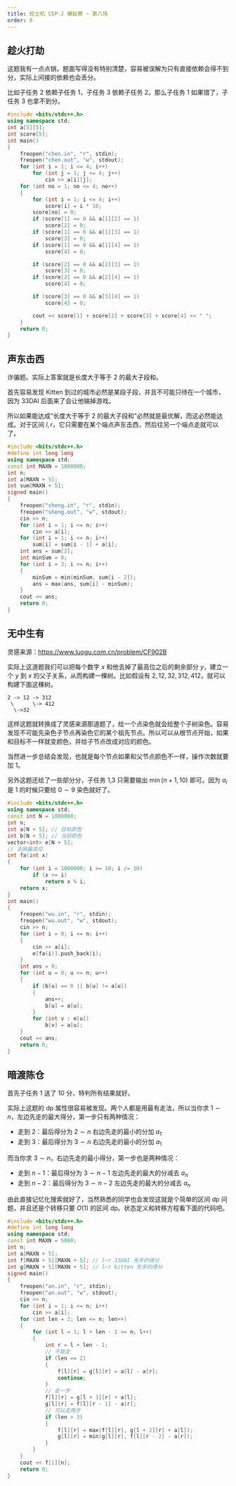 ```yaml
---
title: 挖土机 CSP-J 模拟赛 ~ 第八场
order: 8
---
```


## 趁火打劫

这题我有一点点锅，题面写得没有特别清楚，容易被误解为只有直接依赖会得不到分，实际上间接的依赖也会丢分。

比如子任务 2 依赖子任务 1，子任务 3 依赖子任务 2。那么子任务 1 如果错了，子任务 3 也拿不到分。

```cpp
#include <bits/stdc++.h>
using namespace std;
int a[5][5];
int score[5];
int main()
{
    freopen("chen.in", "r", stdin);
    freopen("chen.out", "w", stdout);
    for (int i = 1; i <= 4; i++)
        for (int j = 1; j <= 4; j++)
            cin >> a[i][j];
    for (int no = 1; no <= 4; no++)
    {
        for (int i = 1; i <= 4; i++)
            score[i] = i * 10;
        score[no] = 0;
        if (score[1] == 0 && a[1][2] == 1)
            score[2] = 0;
        if (score[1] == 0 && a[1][3] == 1)
            score[3] = 0;
        if (score[1] == 0 && a[1][4] == 1)
            score[4] = 0;

        if (score[2] == 0 && a[2][3] == 1)
            score[3] = 0;
        if (score[2] == 0 && a[2][4] == 1)
            score[4] = 0;

        if (score[3] == 0 && a[3][4] == 1)
            score[4] = 0;

        cout << score[1] + score[2] + score[3] + score[4] << " ";
    }
    return 0;
}
```

## 声东击西

诈骗题。实际上答案就是长度大于等于 $2$ 的最大子段和。

首先容易发现 Kitten 到过的城市必然是某段子段，并且不可能只待在一个城市，因为 33DAI 后面来了会让他输掉游戏。

所以如果能达成“长度大于等于 $2$ 的最大子段和”必然就是最优解，而这必然能达成。对于区间 $l,r$，它只需要在某个端点声东击西，然后往另一个端点走就可以了。

```cpp
#include <bits/stdc++.h>
#define int long long
using namespace std;
const int MAXN = 1000000;
int n;
int a[MAXN + 5];
int sum[MAXN + 5];
signed main()
{
    freopen("sheng.in", "r", stdin);
    freopen("sheng.out", "w", stdout);
    cin >> n;
    for (int i = 1; i <= n; i++)
        cin >> a[i];
    for (int i = 1; i <= n; i++)
        sum[i] = sum[i - 1] + a[i];
    int ans = sum[2];
    int minSum = 0;
    for (int i = 3; i <= n; i++)
    {
        minSum = min(minSum, sum[i - 2]);
        ans = max(ans, sum[i] - minSum);
    }
    cout << ans;
    return 0;
}
```

## 无中生有

灵感来源：https://www.luogu.com.cn/problem/CF902B

实际上这道题我们可以把每个数字 $x$ 和他去掉了最高位之后的剩余部分 $y$，建立一个 $y$ 到 $x$ 的父子关系，从而构建一棵树。比如假设有 $2,12,32,312,412$，就可以构建下面这棵树。

```
2 -> 12 -> 312
 \      \-> 412
  \->32
```

这样这题就转换成了灵感来源那道题了，给一个点染色就会给整个子树染色。容易发现不可能先染色子节点再染色它的某个祖先节点。所以可以从根节点开始，如果和目标不一样就变颜色，并给子节点改成对应的颜色。

当然进一步总结会发现，也就是每个节点如果和父节点颜色不一样，操作次数就要加 $1$。

另外这题还给了一些部分分，子任务 1,3 只需要输出 $\min(n+1,10)$ 即可。因为 $a_i$ 是 $1$ 的时候只要给 $0\sim 9$ 染色就好了。

```cpp
#include <bits/stdc++.h>
using namespace std;
const int N = 1000000;
int n;
int a[N + 5]; // 目标颜色
int b[N + 5]; // 当前颜色
vector<int> e[N + 5];
// 去掉最高位
int fa(int x)
{
    for (int i = 1000000; i >= 10; i /= 10)
        if (x >= i)
            return x % i;
    return x;
}
int main()
{
    freopen("wu.in", "r", stdin);
    freopen("wu.out", "w", stdout);
    cin >> n;
    for (int i = 0; i <= n; i++)
    {
        cin >> a[i];
        e[fa(i)].push_back(i);
    }
    int ans = 0;
    for (int u = 0; u <= n; u++)
    {
        if (b[u] == 0 || b[u] != a[u])
        {
            ans++;
            b[u] = a[u];
        }
        for (int v : e[u])
            b[v] = a[u];
    }
    cout << ans;
    return 0;
}
```

## 暗渡陈仓

首先子任务 1 送了 10 分，特判所有结果就好。

实际上这题的 dp 属性很容易被发现。两个人都是用最有走法，所以当你求 $1\sim n$，左边先走的最大得分，第一步只有两种情况：

- 走到 $2$：最后得分为 $2\sim n$ 右边先走的最小的分加 $a_1$
- 走到 $3$：最后得分为 $3\sim n$ 右边先走的最小的分加 $a_1$

而当你求 $3\sim n$，右边先走的最小得分，第一步也是两种情况：

- 走到 $n-1$：最后得分为 $3\sim n-1$ 左边先走的最大的分减去 $a_n$
- 走到 $n-2$：最后得分为 $3\sim n-2$ 左边先走的最大的分减去 $a_n$

由此直接记忆化搜索就好了，当然熟悉的同学也会发现这就是个简单的区间 dp 问题，并且还是个转移只要 $O(1)$ 的区间 dp。状态定义和转移方程看下面的代码吧。

```cpp
#include <bits/stdc++.h>
#define int long long
using namespace std;
const int MAXN = 5000;
int n;
int a[MAXN + 5];
int f[MAXN + 5][MAXN + 5]; // l~r 33DAI 先手的得分
int g[MAXN + 5][MAXN + 5]; // l~r kitten 先手的得分
signed main()
{
    freopen("an.in", "r", stdin);
    freopen("an.out", "w", stdout);
    cin >> n;
    for (int i = 1; i <= n; i++)
        cin >> a[i];
    for (int len = 2; len <= n; len++)
    {
        for (int l = 1; l + len - 1 <= n; l++)
        {
            int r = l + len - 1;
            // 不能走
            if (len == 2)
            {
                f[l][r] = g[l][r] = a[l] - a[r];
                continue;
            }
            // 走一步
            f[l][r] = g[l + 1][r] + a[l];
            g[l][r] = f[l][r - 1] - a[r];
            // 可以走两步
            if (len > 3)
            {
                f[l][r] = max(f[l][r], g[l + 2][r] + a[l]);
                g[l][r] = min(g[l][r], f[l][r - 2] - a[r]);
            }
        }
    }
    cout << f[1][n];
    return 0;
}
```

